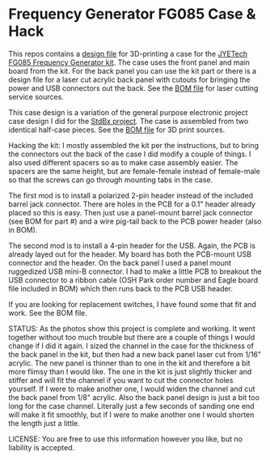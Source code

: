 Frequency Generator FG085 Case & Hack
=====================================

This repos contains a [design file](https://github.com/uChip/FG085-Case/blob/master/FuncGenhalfcase1.1.stl) for 3D-printing a case for the [JYETech FG085 Frequency Generator kit](http://www.jyetech.com/Products/085/e085K.php).  The case uses the front panel and main board from the kit.  For the back panel you can use the kit part or there is a design file for a laser cut acrylic back panel with cutouts for bringing the power and USB connectors out the back.  See the [BOM file](https://github.com/uChip/FG085-Case/blob/master/BOM.md) for laser cutting service sources.  

This case design is a variation of the general purpose electronic project case design I did for the [StdBx project](http://www.github.com/StdBx/Series100).  The case is assembled from two identical half-case pieces.  See the [BOM file]() for 3D print sources.  

Hacking the kit:  I mostly assembled the kit per the instructions, but to bring the connectors out the back of the case I did modify a couple of things.  I also used different spacers so as to make case assembly easier.  The spacers are the same height, but are female-female instead of female-male so that the screws can go through mounting tabs in the case.  

The first mod is to install a polarized 2-pin header instead of the included barrel jack connector.  There are holes in the PCB for a 0.1" header already placed so this is easy.  Then just use a panel-mount barrel jack connector (see BOM for part #) and a wire pig-tail back to the PCB power header (also in BOM).  

The second mod is to install a 4-pin header for the USB.  Again, the PCB is already layed out for the header.  My board has both the PCB-mount USB connector and the header.  On the back panel I used a panel mount ruggedized USB mini-B connector.  I had to make a little PCB to breakout the USB connector to a ribbon cable (OSH Park order number and Eagle board file included in BOM) which then runs back to the PCB USB header.  

If you are looking for replacement switches, I have found some that fit and work.  See the BOM file.  

STATUS: As the photos show this project is complete and working.  It went together without too much trouble but there are a couple of things I would change if I did it again.  I sized the channel in the case for the thickness of the back panel in the kit, but then had a new back panel laser cut from 1/16" acrylic.  The new panel is thinner than to one in the kit and therefore a bit more flimsy than I would like.  The one in the kit is just slightly thicker and stiffer and will fit the channel if you want to cut the connector holes yourself.  If I were to make another one, I would widen the channel and cut the back panel from 1/8" acrylic.  Also the back panel design is just a bit too long for the case channel.  Literally just a few seconds of sanding one end will make it fit smoothly, but if I were to make another one I would shorten the length just a little.  

LICENSE: You are free to use this information however you like, but no liability is accepted.  


